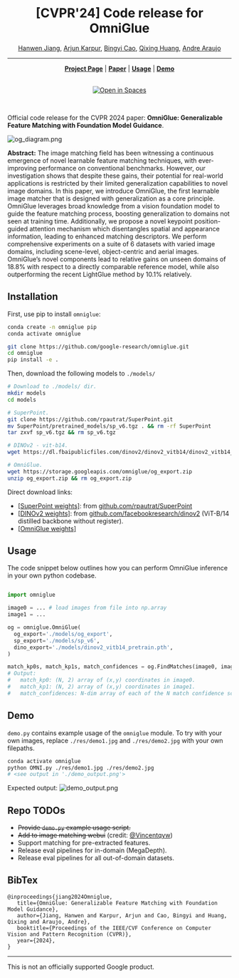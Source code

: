 <div align="center">

# \[CVPR'24\] Code release for OmniGlue

<p align="center">
    <a href="https://hwjiang1510.github.io/">Hanwen Jiang</a>,
    <a href="https://scholar.google.com/citations?user=jgSItF4AAAAJ">Arjun Karpur</a>,
    <a href="https://scholar.google.com/citations?user=7EeSOcgAAAAJ">Bingyi Cao</a>,
    <a href="https://www.cs.utexas.edu/~huangqx/">Qixing Huang</a>,
    <a href="https://andrefaraujo.github.io/">Andre Araujo</a>
</p>

</div>

--------------------------------------------------------------------------------

<div align="center">
    <a href="https://hwjiang1510.github.io/OmniGlue/"><strong>Project Page</strong></a> |
    <a href="https://arxiv.org/abs/2405.12979"><strong>Paper</strong></a> |
    <a href="#installation"><strong>Usage</strong></a> |
    <a href="https://huggingface.co/spaces/qubvel-hf/omniglue"><strong>Demo</strong></a>
</div>

<br>

<div align="center">

[![Open in Spaces](https://huggingface.co/datasets/huggingface/badges/resolve/main/open-in-hf-spaces-sm.svg)](https://huggingface.co/spaces/qubvel-hf/omniglue)

</div>

<br>

Official code release for the CVPR 2024 paper: **OmniGlue: Generalizable Feature
Matching with Foundation Model Guidance**.

![og_diagram.png](res/og_diagram.png "og_diagram.png")

**Abstract:** The image matching field has been witnessing a continuous
emergence of novel learnable feature matching techniques, with ever-improving
performance on conventional benchmarks. However, our investigation shows that
despite these gains, their potential for real-world applications is restricted
by their limited generalization capabilities to novel image domains. In this
paper, we introduce OmniGlue, the first learnable image matcher that is designed
with generalization as a core principle. OmniGlue leverages broad knowledge from
a vision foundation model to guide the feature matching process, boosting
generalization to domains not seen at training time. Additionally, we propose a
novel keypoint position-guided attention mechanism which disentangles spatial
and appearance information, leading to enhanced matching descriptors. We perform
comprehensive experiments on a suite of 6 datasets with varied image domains,
including scene-level, object-centric and aerial images. OmniGlue’s novel
components lead to relative gains on unseen domains of 18.8% with respect to a
directly comparable reference model, while also outperforming the recent
LightGlue method by 10.1% relatively.


## Installation

First, use pip to install `omniglue`:

```sh
conda create -n omniglue pip
conda activate omniglue

git clone https://github.com/google-research/omniglue.git
cd omniglue
pip install -e .
```

Then, download the following models to `./models/`

```sh
# Download to ./models/ dir.
mkdir models
cd models

# SuperPoint.
git clone https://github.com/rpautrat/SuperPoint.git
mv SuperPoint/pretrained_models/sp_v6.tgz . && rm -rf SuperPoint
tar zxvf sp_v6.tgz && rm sp_v6.tgz

# DINOv2 - vit-b14.
wget https://dl.fbaipublicfiles.com/dinov2/dinov2_vitb14/dinov2_vitb14_pretrain.pth

# OmniGlue.
wget https://storage.googleapis.com/omniglue/og_export.zip
unzip og_export.zip && rm og_export.zip
```

Direct download links:

-   [[SuperPoint weights]](https://github.com/rpautrat/SuperPoint/tree/master/pretrained_models): from [github.com/rpautrat/SuperPoint](https://github.com/rpautrat/SuperPoint)
-   [[DINOv2 weights]](https://dl.fbaipublicfiles.com/dinov2/dinov2_vitb14/dinov2_vitb14_pretrain.pth): from [github.com/facebookresearch/dinov2](https://github.com/facebookresearch/dinov2) (ViT-B/14 distilled backbone without register).
-   [[OmniGlue weights]](https://storage.googleapis.com/omniglue/og_export.zip)

## Usage
The code snippet below outlines how you can perform OmniGlue inference in your
own python codebase.

```py

import omniglue

image0 = ... # load images from file into np.array
image1 = ...

og = omniglue.OmniGlue(
  og_export='./models/og_export',
  sp_export='./models/sp_v6',
  dino_export='./models/dinov2_vitb14_pretrain.pth',
)

match_kp0s, match_kp1s, match_confidences = og.FindMatches(image0, image1)
# Output:
#   match_kp0: (N, 2) array of (x,y) coordinates in image0.
#   match_kp1: (N, 2) array of (x,y) coordinates in image1.
#   match_confidences: N-dim array of each of the N match confidence scores.
```

## Demo

`demo.py` contains example usage of the `omniglue` module. To try with your own
images, replace `./res/demo1.jpg` and `./res/demo2.jpg` with your own
filepaths.

```sh
conda activate omniglue
python OMNI.py ./res/demo1.jpg ./res/demo2.jpg
# <see output in './demo_output.png'>
```

Expected output:
![demo_output.png](res/demo_output.png "demo_output.png")


## Repo TODOs

- ~~Provide `demo.py` example usage script.~~
- ~~Add to image matching webui~~ (credit: [@Vincentqyw](https://github.com/Vincentqyw))
- Support matching for pre-extracted features.
- Release eval pipelines for in-domain (MegaDepth).
- Release eval pipelines for all out-of-domain datasets.

## BibTex
```
@inproceedings{jiang2024Omniglue,
   title={OmniGlue: Generalizable Feature Matching with Foundation Model Guidance},
   author={Jiang, Hanwen and Karpur, Arjun and Cao, Bingyi and Huang, Qixing and Araujo, Andre},
   booktitle={Proceedings of the IEEE/CVF Conference on Computer Vision and Pattern Recognition (CVPR)},
   year={2024},
}
```

--------------------------------------------------------------------------------

This is not an officially supported Google product.

